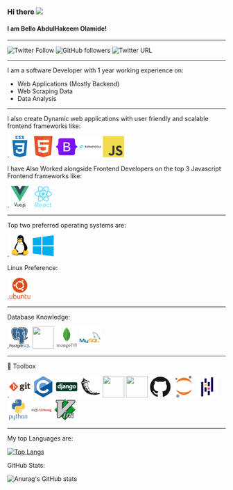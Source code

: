 ### Hi there <img src="https://raw.githubusercontent.com/MartinHeinz/MartinHeinz/master/wave.gif" width="30px">
#### I am Bello AbdulHakeem Olamide!

___

![Twitter Follow](https://img.shields.io/twitter/follow/officialalkenes?label=Total%20Followers&style=social)
![GitHub followers](https://img.shields.io/github/followers/officialalkenes?label=total%20followers&style=social)
![Twitter URL](https://img.shields.io/twitter/url?label=follow%20me%20on&style=social&url=https%3A%2F%2Ftwitter.com%2Fofficialalkenes)

___

I am a software Developer with 1 year working experience on:

- Web Applications (Mostly Backend)
- Web Scraping Data
- Data Analysis

___

I also create Dynamic web applications with user friendly and scalable frontend frameworks like:

.<img src="https://github.com/devicons/devicon/raw/master/icons/css3/css3-plain-wordmark.svg" width="50" height="50">
<img src="https://github.com/devicons/devicon/raw/master/icons/html5/html5-original.svg" width="50" height="50">
<img src="https://github.com/devicons/devicon/blob/master/icons/bootstrap/bootstrap-original.svg" width="50" height="50">
<img src="https://github.com/devicons/devicon/blob/master/icons/tailwindcss/tailwindcss-original-wordmark.svg" width="50" height="50">
<img src="https://github.com/devicons/devicon/raw/master/icons/javascript/javascript-original.svg" width="50" height="50">

I have Also Worked alongside Frontend Developers on the top 3 Javascript Frontend frameworks like:

.<img src="https://github.com/devicons/devicon/blob/master/icons/vuejs/vuejs-original-wordmark.svg" width="50" height="50">
<img src="https://github.com/devicons/devicon/blob/master/icons/react/react-original-wordmark.svg" width="50" height="50">

___

Top two preferred operating systems are:

.<img src="https://github.com/devicons/devicon/blob/master/icons/linux/linux-original.svg" width="50" height="50">
<img src="https://github.com/devicons/devicon/blob/master/icons/windows8/windows8-original.svg" width="50" height="50">

Linux Preference:

.<img src="https://github.com/devicons/devicon/blob/master/icons/ubuntu/ubuntu-plain-wordmark.svg" width="50" height="50">

___

Database Knowledge:

.<img src="https://github.com/devicons/devicon/raw/master/icons/postgresql/postgresql-original-wordmark.svg" width="50" height="50">
<img src="https://cdn.worldvectorlogo.com/logos/sqlite.svg" width="50" height="50">
<img src="https://github.com/devicons/devicon/blob/master/icons/mongodb/mongodb-original-wordmark.svg" width="50" height="50">
<img src="https://github.com/devicons/devicon/blob/master/icons/mysql/mysql-original-wordmark.svg" width="50" height="50">

___

🔭 Toolbox

.<img src="https://github.com/devicons/devicon/raw/master/icons/git/git-original-wordmark.svg" width="50" height="50">
<img src="https://github.com/devicons/devicon/blob/master/icons/c/c-original.svg" width="50" height="50">
<img src="https://github.com/devicons/devicon/blob/master/icons/django/django-original.svg" width="50" height="50">
<img src="https://github.com/devicons/devicon/blob/master/icons/flask/flask-original.svg" width="50" height="50">
<img src="https://cdn.worldvectorlogo.com/logos/fastapi-1.svg" width="50" height="50">
<img src="https://cdn.worldvectorlogo.com/logos/numpy-1.svg" width="50" height="50">
<img src="https://github.com/devicons/devicon/blob/master/icons/github/github-original.svg" width="50" height="50">
<img src="https://github.com/devicons/devicon/blob/master/icons/jupyter/jupyter-original.svg" width="50" height="50">
<img src="https://github.com/devicons/devicon/blob/master/icons/pandas/pandas-original.svg" width="50" height="50">
<img src="https://github.com/devicons/devicon/blob/master/icons/python/python-original-wordmark.svg" width="50" height="50">
<img src="https://github.com/devicons/devicon/blob/master/icons/sqlalchemy/sqlalchemy-original-wordmark.svg" width="50" height="50">
<img src="https://github.com/devicons/devicon/blob/master/icons/vim/vim-original.svg" width="50" height="50">


___

My top Languages are:

[![Top Langs](https://github-readme-stats.vercel.app/api/top-langs/?username=officialalkenes&theme=radical)](https://github.com/anuraghazra/github-readme-stats)


GitHub Stats:

![Anurag's GitHub stats](https://github-readme-stats.vercel.app/api?username=officialalkenes&show_icons=true&theme=radical)





<!--
**officialalkenes/officialalkenes** is a ✨ _special_ ✨ repository because its `README.md` (this file) appears on your GitHub profile.

Here are some ideas to get you started:

- 🔭 I’m currently working on ...
- 🌱 I’m currently learning ...
- 👯 I’m looking to collaborate on ...
- 🤔 I’m looking for help with ...
- 💬 Ask me about ...
- 📫 How to reach me: ...
- 😄 Pronouns: ...
- ⚡ Fun fact: ...
-->
 
